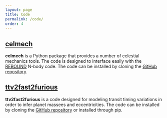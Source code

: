 ```yaml
---
layout: page
title: Code
permalink: /code/
order: 4
---
```

[**celmech**](https://celmech.readthedocs.io)
-------------
**celmech** is a Python package that provides a number of celestial
mechanics tools. The code is designed to interface easily with the [REBOUND](https://rebound.readthedocs.io/en/latest/) N-body code. The code can be installed by cloning the [GitHub repository](https://github.com/shadden/celmech/).


[**ttv2fast2furious**](https://ttv2fast2furious.readthedocs.io/en/latest/)
--------------------
 **ttv2fast2furious** is a code designed for modeling transit timing variations in order to infer planet massees and eccentricities. 
The code can be installed by cloning the [GitHub repository](https://github.com/shadden/TTV2Fast2Furious/) or installed through pip.
